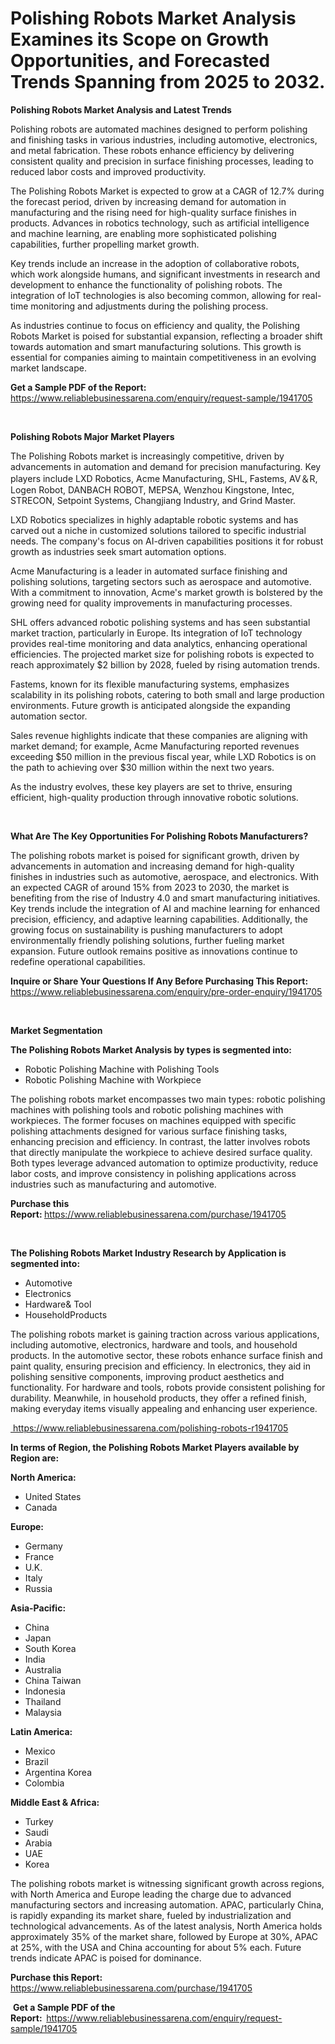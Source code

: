 <p><h1>Polishing Robots Market Analysis Examines its Scope on Growth Opportunities, and Forecasted Trends Spanning from 2025 to 2032.</h1></p><p><strong>Polishing Robots Market Analysis and Latest Trends</strong></p>
<p><p>Polishing robots are automated machines designed to perform polishing and finishing tasks in various industries, including automotive, electronics, and metal fabrication. These robots enhance efficiency by delivering consistent quality and precision in surface finishing processes, leading to reduced labor costs and improved productivity. </p><p>The Polishing Robots Market is expected to grow at a CAGR of 12.7% during the forecast period, driven by increasing demand for automation in manufacturing and the rising need for high-quality surface finishes in products. Advances in robotics technology, such as artificial intelligence and machine learning, are enabling more sophisticated polishing capabilities, further propelling market growth. </p><p>Key trends include an increase in the adoption of collaborative robots, which work alongside humans, and significant investments in research and development to enhance the functionality of polishing robots. The integration of IoT technologies is also becoming common, allowing for real-time monitoring and adjustments during the polishing process.</p><p>As industries continue to focus on efficiency and quality, the Polishing Robots Market is poised for substantial expansion, reflecting a broader shift towards automation and smart manufacturing solutions. This growth is essential for companies aiming to maintain competitiveness in an evolving market landscape.</p></p>
<p><strong>Get a Sample PDF of the Report:&nbsp;</strong> <a href="https://www.reliablebusinessarena.com/enquiry/request-sample/1941705?utm_campaign=2530&utm_medium=2&utm_source=Github&utm_content=ia&utm_term=16042025&utm_id=polishing-robots">https://www.reliablebusinessarena.com/enquiry/request-sample/1941705</a></p>
<p>&nbsp;</p>
<p><strong>Polishing Robots Major Market Players</strong></p>
<p><p>The Polishing Robots market is increasingly competitive, driven by advancements in automation and demand for precision manufacturing. Key players include LXD Robotics, Acme Manufacturing, SHL, Fastems, AV＆R, Logen Robot, DANBACH ROBOT, MEPSA, Wenzhou Kingstone, Intec, STRECON, Setpoint Systems, Changjiang Industry, and Grind Master.</p><p>LXD Robotics specializes in highly adaptable robotic systems and has carved out a niche in customized solutions tailored to specific industrial needs. The company's focus on AI-driven capabilities positions it for robust growth as industries seek smart automation options. </p><p>Acme Manufacturing is a leader in automated surface finishing and polishing solutions, targeting sectors such as aerospace and automotive. With a commitment to innovation, Acme's market growth is bolstered by the growing need for quality improvements in manufacturing processes.</p><p>SHL offers advanced robotic polishing systems and has seen substantial market traction, particularly in Europe. Its integration of IoT technology provides real-time monitoring and data analytics, enhancing operational efficiencies. The projected market size for polishing robots is expected to reach approximately $2 billion by 2028, fueled by rising automation trends.</p><p>Fastems, known for its flexible manufacturing systems, emphasizes scalability in its polishing robots, catering to both small and large production environments. Future growth is anticipated alongside the expanding automation sector.</p><p>Sales revenue highlights indicate that these companies are aligning with market demand; for example, Acme Manufacturing reported revenues exceeding $50 million in the previous fiscal year, while LXD Robotics is on the path to achieving over $30 million within the next two years. </p><p>As the industry evolves, these key players are set to thrive, ensuring efficient, high-quality production through innovative robotic solutions.</p></p>
<p>&nbsp;</p>
<p><strong>What Are The Key Opportunities For Polishing Robots Manufacturers?</strong></p>
<p><p>The polishing robots market is poised for significant growth, driven by advancements in automation and increasing demand for high-quality finishes in industries such as automotive, aerospace, and electronics. With an expected CAGR of around 15% from 2023 to 2030, the market is benefiting from the rise of Industry 4.0 and smart manufacturing initiatives. Key trends include the integration of AI and machine learning for enhanced precision, efficiency, and adaptive learning capabilities. Additionally, the growing focus on sustainability is pushing manufacturers to adopt environmentally friendly polishing solutions, further fueling market expansion. Future outlook remains positive as innovations continue to redefine operational capabilities.</p></p>
<p><strong>Inquire or Share Your Questions If Any Before Purchasing This Report:</strong> <a href="https://www.reliablebusinessarena.com/enquiry/pre-order-enquiry/1941705?utm_campaign=2530&utm_medium=2&utm_source=Github&utm_content=ia&utm_term=16042025&utm_id=polishing-robots">https://www.reliablebusinessarena.com/enquiry/pre-order-enquiry/1941705</a></p>
<p>&nbsp;</p>
<p><strong>Market Segmentation</strong></p>
<p><strong>The Polishing Robots Market Analysis by types is segmented into:</strong></p>
<p><ul><li>Robotic Polishing Machine with Polishing Tools</li><li>Robotic Polishing Machine with Workpiece</li></ul></p>
<p><p>The polishing robots market encompasses two main types: robotic polishing machines with polishing tools and robotic polishing machines with workpieces. The former focuses on machines equipped with specific polishing attachments designed for various surface finishing tasks, enhancing precision and efficiency. In contrast, the latter involves robots that directly manipulate the workpiece to achieve desired surface quality. Both types leverage advanced automation to optimize productivity, reduce labor costs, and improve consistency in polishing applications across industries such as manufacturing and automotive.</p></p>
<p><strong>Purchase this Report:&nbsp;</strong><a href="https://www.reliablebusinessarena.com/purchase/1941705?utm_campaign=2530&utm_medium=2&utm_source=Github&utm_content=ia&utm_term=16042025&utm_id=polishing-robots">https://www.reliablebusinessarena.com/purchase/1941705</a></p>
<p>&nbsp;</p>
<p><strong>The Polishing Robots Market Industry Research by Application is segmented into:</strong></p>
<p><ul><li>Automotive</li><li>Electronics</li><li>Hardware& Tool</li><li>HouseholdProducts</li></ul></p>
<p><p>The polishing robots market is gaining traction across various applications, including automotive, electronics, hardware and tools, and household products. In the automotive sector, these robots enhance surface finish and paint quality, ensuring precision and efficiency. In electronics, they aid in polishing sensitive components, improving product aesthetics and functionality. For hardware and tools, robots provide consistent polishing for durability. Meanwhile, in household products, they offer a refined finish, making everyday items visually appealing and enhancing user experience.</p></p>
<p><a href="https://www.reliablebusinessarena.com/polishing-robots-r1941705?utm_campaign=2530&utm_medium=2&utm_source=Github&utm_content=ia&utm_term=16042025&utm_id=polishing-robots">&nbsp;https://www.reliablebusinessarena.com/polishing-robots-r1941705</a></p>
<p><strong>In terms of Region, the Polishing Robots Market Players available by Region are:</strong></p>
<p>
    <p> <strong> North America: </strong>
        <ul>
            <li>United States</li>
            <li>Canada</li>
        </ul>
        </p> 
    <p> <strong> Europe: </strong>
        <ul>
            <li>Germany</li>
            <li>France</li>
            <li>U.K.</li>
            <li>Italy</li>
            <li>Russia</li>
        </ul>
        </p> 
    <p> <strong> Asia-Pacific: </strong>
        <ul>
            <li>China</li>
            <li>Japan</li>
            <li>South Korea</li>
            <li>India</li>
            <li>Australia</li>
            <li>China Taiwan</li>
            <li>Indonesia</li>
            <li>Thailand</li>
            <li>Malaysia</li>
        </ul>
        </p> 
    <p> <strong> Latin America: </strong>
        <ul>
            <li>Mexico</li>
            <li>Brazil</li>
            <li>Argentina Korea</li>
            <li>Colombia</li>
        </ul>
        </p> 
    <p> <strong> Middle East & Africa: </strong>
        <ul>
            <li>Turkey</li>
            <li>Saudi</li>
            <li>Arabia</li>
            <li>UAE</li>
            <li>Korea</li>
        </ul>
    </p>
    </p>
<p><p>The polishing robots market is witnessing significant growth across regions, with North America and Europe leading the charge due to advanced manufacturing sectors and increasing automation. APAC, particularly China, is rapidly expanding its market share, fueled by industrialization and technological advancements. As of the latest analysis, North America holds approximately 35% of the market share, followed by Europe at 30%, APAC at 25%, with the USA and China accounting for about 5% each. Future trends indicate APAC is poised for dominance.</p></p>
<p><strong>Purchase this Report: </strong><a href="https://www.reliablebusinessarena.com/purchase/1941705?utm_campaign=2530&utm_medium=2&utm_source=Github&utm_content=ia&utm_term=16042025&utm_id=polishing-robots">https://www.reliablebusinessarena.com/purchase/1941705</a></p>
<p>&nbsp;<strong>Get a Sample PDF of the Report:&nbsp;&nbsp;</strong><a href="https://www.reliablebusinessarena.com/enquiry/request-sample/1941705?utm_campaign=2530&utm_medium=2&utm_source=Github&utm_content=ia&utm_term=16042025&utm_id=polishing-robots">https://www.reliablebusinessarena.com/enquiry/request-sample/1941705</a></p>
<p><strong></strong></p>
<p><p></p><p></p><p></p></p>